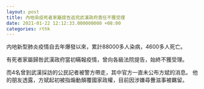```yaml
---
layout: post
title: 內地染疫死者家屬提告追究武漢政府責任不獲受理
date: 2021-01-22 12:12:33.000000000 +08:00
categories: rthk
---
```


内地新型肺炎疫情自去年爆發以來，累計88000多人染病，4600多人死亡。

有死者家屬歸咎武漢政府當初瞞報疫情，曾向各級法院提告，始終不獲受理。

而4名曾到武漢採訪的公民記者被警方帶走，其中官方一直未公布方斌的消息。  他的朋友透露，方斌起初被指煽動顛覆國家政權，目前因涉嫌尋釁滋事被羈留。

